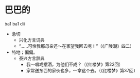 # 巴巴的
ba1 ba1 dii
+ 急切
  * 兴化方言词典
  - “……可怜我那母亲还～在家望我回去呢！”（《广陵潮》四二）
+ 特地；偏偏。
  * 泰兴方言辞典
    - 我～唱戏摆酒，为他们不成？（《红楼梦》第22回）
    - 家常送东西的家伙也多，～拿这个去。（《红楼梦》第37回）
